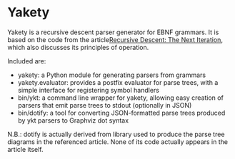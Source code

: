 # Yakety

Yakety is a recursive descent parser generator for EBNF grammars. It is based
on the code from the article[Recursive Descent: The Next Iteration](https://reindeereffect.github.io/2019/01/16/recursive-descent-part2/), which
also discusses its principles of operation.

Included are:

* yakety: a Python module for generating parsers from grammars
* yakety.evaluator: provides a postfix evaluator for parse trees, with a simple
interface for registering symbol handlers
* bin/ykt: a command line wrapper for yakety, allowing easy creation of parsers
that emit parse trees to stdout (optionally in JSON)
* bin/dotify: a tool for converting JSON-formatted parse trees produced by
ykt parsers to Graphviz dot syntax

N.B.: dotify is actually derived from library used to produce the parse tree
diagrams in the referenced article. None of its code actually appears in the
article itself.
